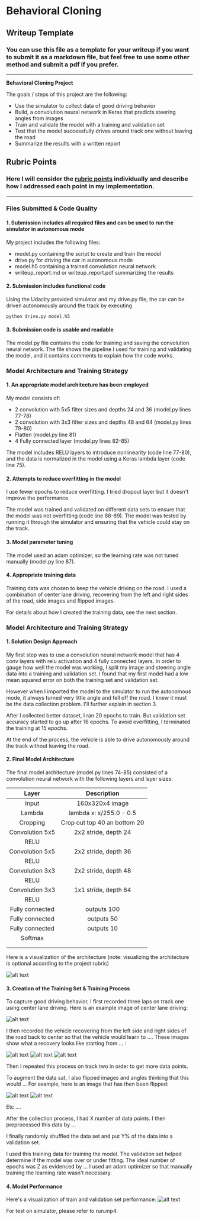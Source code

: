 # **Behavioral Cloning** 

## Writeup Template

### You can use this file as a template for your writeup if you want to submit it as a markdown file, but feel free to use some other method and submit a pdf if you prefer.

---

**Behavioral Cloning Project**

The goals / steps of this project are the following:
* Use the simulator to collect data of good driving behavior
* Build, a convolution neural network in Keras that predicts steering angles from images
* Train and validate the model with a training and validation set
* Test that the model successfully drives around track one without leaving the road
* Summarize the results with a written report


[//]: # (Image References)

[image1]: ./plots/model_vis.png "Model Visualization"
[image2]: ./plots/model_mse.png "Model Performance"
[image3]: ./examples/placeholder_small.png "Recovery Image"
[image4]: ./examples/placeholder_small.png "Recovery Image"
[image5]: ./examples/placeholder_small.png "Recovery Image"
[image6]: ./examples/placeholder_small.png "Normal Image"
[image7]: ./examples/placeholder_small.png "Flipped Image"

## Rubric Points
### Here I will consider the [rubric points](https://review.udacity.com/#!/rubrics/432/view) individually and describe how I addressed each point in my implementation.  

---
### Files Submitted & Code Quality

#### 1. Submission includes all required files and can be used to run the simulator in autonomous mode

My project includes the following files:
* model.py containing the script to create and train the model
* drive.py for driving the car in autonomous mode
* model.h5 containing a trained convolution neural network 
* writeup_report.md or writeup_report.pdf summarizing the results

#### 2. Submission includes functional code
Using the Udacity provided simulator and my drive.py file, the car can be driven autonomously around the track by executing 
```sh
python drive.py model.h5
```

#### 3. Submission code is usable and readable

The model.py file contains the code for training and saving the convolution neural network. The file shows the pipeline I used for training and validating the model, and it contains comments to explain how the code works.

### Model Architecture and Training Strategy

#### 1. An appropriate model architecture has been employed

My model consists of:
 - 2 convolution with 5x5 filter sizes and depths 24 and 36 (model.py lines 77-78) 
 - 2 convolution with 3x3 filter sizes and depths 48 and 64 (model.py lines 79-80) 
 - Flatten (model.py line 81)
 - 4 Fully connected layer (model.py lines 82-85)

The model includes RELU layers to introduce nonlinearity (code line 77-80), and the data is normalized in the model using a Keras lambda layer (code line 75). 

#### 2. Attempts to reduce overfitting in the model

I use fewer epochs to reduce overfitting. I tried dropout layer but it doesn't improve the performance. 

The model was trained and validated on different data sets to ensure that the model was not overfitting (code line 88-89). The model was tested by running it through the simulator and ensuring that the vehicle could stay on the track.

#### 3. Model parameter tuning

The model used an adam optimizer, so the learning rate was not tuned manually (model.py line 87).

#### 4. Appropriate training data

Training data was chosen to keep the vehicle driving on the road. I used a combination of center lane driving, recovering from the left and right sides of the road, side images and flipped images.

For details about how I created the training data, see the next section. 

### Model Architecture and Training Strategy

#### 1. Solution Design Approach

My first step was to use a convolution neural network model that has 4 conv layers with relu activation and 4 fully connected layers. In order to gauge how well the model was working, I split my image and steering angle data into a training and validation set. I found that my first model had a low mean squared error on both the training set and validation set. 

However when I imported the model to the simulator to run the autonomous mode, it always turned very little angle and fell off the road. I knew it must be the data collection problem. I'll further explain in section 3. 

After I collected better dataset, I ran 20 epochs to train. But validation set accuracy started to go up after 16 epochs. To avoid overfitting, I terminated the training at 15 epochs.

At the end of the process, the vehicle is able to drive autonomously around the track without leaving the road.

#### 2. Final Model Architecture

The final model architecture (model.py lines 74-85) consisted of a convolution neural network with the following layers and layer sizes:

| Layer         		|     Description	        					| 
|:---------------------:|:---------------------------------------------:| 
| Input         		| 160x320x4 image   							| 
| Lambda         		| lambda x: x/255.0 - 0.5   							| 
| Cropping         		| Crop out top 40 an bottom 20  							| 
| Convolution 5x5     	| 2x2 stride, depth 24 	|
| RELU					|												|
| Convolution 5x5	    | 2x2 stride, depth 36 	|
| RELU					|												|
| Convolution 3x3	    | 2x2 stride, depth 48 	|
| RELU					|												|
| Convolution 3x3	    | 1x1 stride, depth 64 	|
| RELU					|												|
| Fully connected		| outputs 100        									|
| Fully connected		| outputs 50        									|
| Fully connected		| outputs 10        									|
| Softmax				|         									|
|						|												|
|						|												|

Here is a visualization of the architecture (note: visualizing the architecture is optional according to the project rubric)

![alt text][image1]

#### 3. Creation of the Training Set & Training Process

To capture good driving behavior, I first recorded three laps on track one using center lane driving. Here is an example image of center lane driving:

![alt text][image2]

I then recorded the vehicle recovering from the left side and right sides of the road back to center so that the vehicle would learn to .... These images show what a recovery looks like starting from ... :

![alt text][image3]
![alt text][image4]
![alt text][image5]

Then I repeated this process on track two in order to get more data points.

To augment the data sat, I also flipped images and angles thinking that this would ... For example, here is an image that has then been flipped:

![alt text][image6]
![alt text][image7]

Etc ....

After the collection process, I had X number of data points. I then preprocessed this data by ...


I finally randomly shuffled the data set and put Y% of the data into a validation set. 

I used this training data for training the model. The validation set helped determine if the model was over or under fitting. The ideal number of epochs was Z as evidenced by ... I used an adam optimizer so that manually training the learning rate wasn't necessary.

#### 4. Model Performance
Here's a visualization of train and validation set performance:
![alt text][image2]

For test on simulator, please refer to run.mp4.
